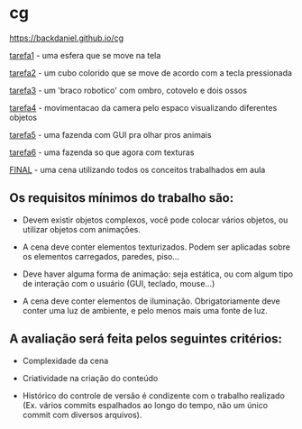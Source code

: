 # cg

https://backdaniel.github.io/cg

[tarefa1](tarefa1) - uma esfera que se move na tela

[tarefa2](tarefa2) - um cubo colorido que se move de acordo com a tecla pressionada

[tarefa3](tarefa3) - um 'braco robotico' com ombro, cotovelo e dois ossos

[tarefa4](tarefa4) - movimentacao da camera pelo espaco visualizando diferentes objetos

[tarefa5](tarefa5) - uma fazenda com GUI pra olhar pros animais

[tarefa6](tarefa6) - uma fazenda so que agora com texturas

[FINAL](FINAL) - uma cena utilizando todos os conceitos trabalhados em aula


## Os requisitos mínimos do trabalho são:

- Devem existir objetos complexos, você pode colocar vários objetos, ou utilizar objetos com animações.

- A cena deve conter elementos texturizados. Podem ser aplicadas sobre os elementos carregados, paredes, piso…

- Deve haver alguma forma de animação: seja estática, ou com algum tipo de interação com o usuário (GUI, teclado, mouse...)

- A cena deve conter elementos de iluminação. Obrigatoriamente deve conter uma luz de ambiente, e pelo menos mais uma fonte de luz.

## A avaliação será feita pelos seguintes critérios:

- Complexidade da cena

- Criatividade na criação do conteúdo

- Histórico do controle de versão é condizente com o trabalho realizado (Ex. vários commits espalhados ao longo do tempo, não um único commit com diversos arquivos).

